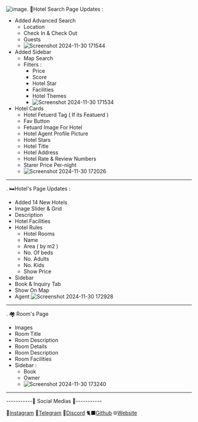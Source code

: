 ![image](https://github.com/user-attachments/assets/a6c4876a-c47d-49c3-a664-733e5927ba94). 🏨Hotel Search Page Updates :
  + Added Advanced Search
      + Location
      + Check In & Check Out
      + Guests
      + ![Screenshot 2024-11-30 171544](https://github.com/user-attachments/assets/5ab9b8ec-4474-4e11-be5b-94ce9df30a91)
  + Added Sidebar
      + Map Search
      + Filters :
          + Price
          + Score
          + Hotel Star
          + Facilities
          + Hotel Themes
          + ![Screenshot 2024-11-30 171534](https://github.com/user-attachments/assets/d4d52666-7ae1-4615-8b51-3027afb41c42)
  + Hotel Cards
      + Hotel Fetuerd Tag ( If its Featuerd )
      + Fav Button
      + Fetuard Image For Hotel
      + Hotel Agent Profile Picture
      + Hotel Stars
      + Hotel Title
      + Hotel Address
      + Hotel Rate & Review Numbers
      + Starer Price Per-night
      + ![Screenshot 2024-11-30 172026](https://github.com/user-attachments/assets/b1335403-c610-4e6e-8861-bd567144c30f)
-----
. 🛏️Hotel's Page Updates :
  + Added 14 New Hotels
  + Image Slider & Grid
  + Description
  + Hotel Facilities
  + Hotel Rules
    + Hotel Rooms
    + Name
    + Area ( by m2 )
    + No. Of beds
    + No. Adults
    + No. Kids
    + Show Price
  + Sidebar
  + Book & Inquiry Tab
  + Show On Map
  + Agent ![Screenshot 2024-11-30 172928](https://github.com/user-attachments/assets/33143773-8975-4ea5-8e37-7bb1f4906bd4)
-----
. 🏘️ Room's Page
  + Images
  + Room Title
  + Room Description
  + Room Details
  + Room Description
  + Room Facilities
  + Sidebar :
    + Book
    + Owner
    + ![Screenshot 2024-11-30 173240](https://github.com/user-attachments/assets/e56c0606-f607-46cc-8fc2-b847dd199228)
-----

  -----------🔰 Social Medias 🔰-----------

   🔴[Instagram](https://www.instagram.com/itz._ahoura?igsh=MWZjenJ1eWV6ams5aA==)
   🔷[Telegram](https://t.me/ImAhOuRa122)
   🔵[Discord](https://discord.com/users/772906839326195738/)
   🐈‍⬛[Github](https://github.com/AhouraGh)
   🌐[Website](https://ahouraghaznavi.ir)

